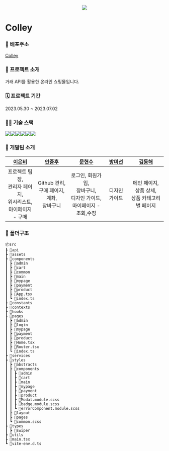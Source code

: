 <p align='center'><img src="https://colley.market/web/upload/category/logo/9dec339bd19e5e585ab528ff4c0b5dad_dATXM62tzO_5_top.jpg"></p>

# Colley
### 🔗 배포주소
[Colley](https://team2colley.netlify.app)

### 📄 프로젝트 소개
거래 API를 활용한 온라인 쇼핑몰입니다.

### 🗓 프로젝트 기간
2023.05.30 ~ 2023.07.02

### 🧑‍💻 기술 스택
<div style="display: flex">
<img src="https://img.shields.io/badge/React-61DAFB?style=flat&logo=React&logoColor=white"/>
<img src="https://img.shields.io/badge/Typescript-3178C6?style=flat&logo=typescript&logoColor=white"/>
<img src="https://img.shields.io/badge/VITE-646CFF?style=flat&logo=vite&logoColor=white"/>
<img src="https://img.shields.io/badge/Sass-CC6699?style=flat&logo=sass&logoColor=white"/>
<img src="https://img.shields.io/badge/Swiper-6332F6?style=flat&logo=swiper&logoColor=white"/>
<img src="https://img.shields.io/badge/Axios-5A29E4?style=flat&logo=axios&logoColor=white"/>
</div>

### 🤝 개발팀 소개

|**[이은비](https://github.com/)**|**[안중후](https://github.com/)**|**[문현수](https://github.com/)**|**[방미선](https://github.com/)**|**[김동해](https://github.com/THEEASTSEA)**                                                 
| :--------------------------------------------------------------------------------------------------------------------------------------: | :------------------------------------------------------------------------------------------------------------------------------------------------: | :--------------------------------------------------------------------------------------------------------------------------------------: | :---------------------------------------------------------------------------------------------------------------------------------------: | :----------------------------------------------------------------------------------------------------------------------------------------: |
프로젝트 팀장,<br>관리자 페이지,<br> 위시리스트, <br> 마이페이지 - 구매                                                        |Github 관리, <br>구매 페이지, 계좌,<br>장바구니 | 로그인, 회원가입,<br>장바구니,<br> 디자인 가이드,<br> 마이페이지 - 조회,수정                                                 | 디자인 가이드 | 메인 페이지, <br>상품 상세,<br>상품 카테고리별 페이지|

### 📂 폴더구조
```
📦src  
┣ 📂api  
┣ 📂assets  
┣ 📂components  
┃ ┣ 📂admin  
┃ ┣ 📂cart  
┃ ┣ 📂common  
┃ ┣ 📂main  
┃ ┣ 📂mypage  
┃ ┣ 📂payment  
┃ ┣ 📂product  
┃ ┣ 📜App.tsx  
┃ ┗ 📜index.ts  
┣ 📂constants  
┣ 📂contexts  
┣ 📂hooks  
┣ 📂pages  
┃ ┣ 📂admin  
┃ ┣ 📂login  
┃ ┣ 📂mypage  
┃ ┣ 📂payment  
┃ ┣ 📂product  
┃ ┣ 📜Home.tsx  
┃ ┣ 📜Router.tsx  
┃ ┗ 📜index.ts  
┣ 📂services  
┣ 📂styles  
┃ ┣ 📂abstracts  
┃ ┣ 📂components  
┃ ┃ ┣ 📂admin  
┃ ┃ ┣ 📂cart  
┃ ┃ ┣ 📂main  
┃ ┃ ┣ 📂mypage  
┃ ┃ ┣ 📂payment  
┃ ┃ ┣ 📂product  
┃ ┃ ┣ 📜Modal.module.scss  
┃ ┃ ┣ 📜badge.module.scss  
┃ ┃ ┗ 📜errorComponent.module.scss  
┃ ┣ 📂layout  
┃ ┣ 📂pages  
┃ ┗ 📜common.scss  
┣ 📂types  
┃ ┣ 📂swiper  
┣ 📂utils  
┣ 📜main.tsx  
┗ 📜vite-env.d.ts
```